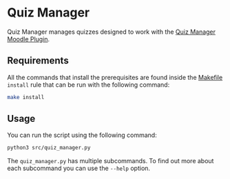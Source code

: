 # Quiz Manager

Quiz Manager manages quizzes designed to work with the [Quiz Manager Moodle Plugin](https://github.com/systems-cs-pub-ro/quiz-manager-moodle).

## Requirements
All the commands that install the prerequisites are found inside the [Makefile](./Makefile) `install` rule that can be run with the following command:

```sh
make install
```

## Usage
You can run the script using the following command:

```sh
python3 src/quiz_manager.py
```

The `quiz_manager.py` has multiple subcommands.
To find out more about each subcommand you can use the `--help` option.
